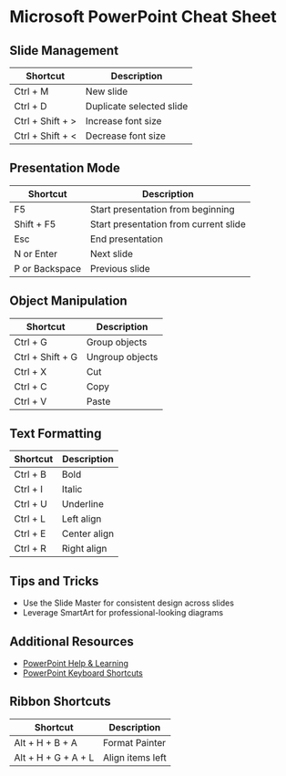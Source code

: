 # Microsoft PowerPoint Cheat Sheet

## Slide Management

| Shortcut | Description |
|----------|-------------|
| Ctrl + M | New slide |
| Ctrl + D | Duplicate selected slide |
| Ctrl + Shift + > | Increase font size |
| Ctrl + Shift + < | Decrease font size |

## Presentation Mode

| Shortcut | Description |
|----------|-------------|
| F5 | Start presentation from beginning |
| Shift + F5 | Start presentation from current slide |
| Esc | End presentation |
| N or Enter | Next slide |
| P or Backspace | Previous slide |

## Object Manipulation

| Shortcut | Description |
|----------|-------------|
| Ctrl + G | Group objects |
| Ctrl + Shift + G | Ungroup objects |
| Ctrl + X | Cut |
| Ctrl + C | Copy |
| Ctrl + V | Paste |

## Text Formatting

| Shortcut | Description |
|----------|-------------|
| Ctrl + B | Bold |
| Ctrl + I | Italic |
| Ctrl + U | Underline |
| Ctrl + L | Left align |
| Ctrl + E | Center align |
| Ctrl + R | Right align |

## Tips and Tricks
- Use the Slide Master for consistent design across slides
- Leverage SmartArt for professional-looking diagrams

## Additional Resources
- [PowerPoint Help & Learning](https://support.microsoft.com/en-us/powerpoint)
- [PowerPoint Keyboard Shortcuts](https://support.microsoft.com/en-us/office/use-keyboard-shortcuts-to-create-powerpoint-presentations-ebb3d20e-dcd4-444f-a38e-bb5c5ed180f4)

## Ribbon Shortcuts
| Shortcut | Description |
|----------|-------------|
| Alt + H + B + A | Format Painter |
| Alt + H + G + A + L | Align items left |
